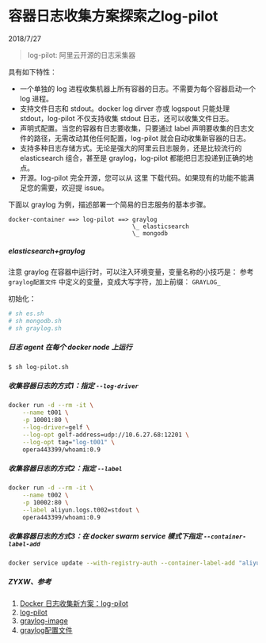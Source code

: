 # 容器日志收集方案探索之log-pilot
2018/7/27

> log-pilot: 阿里云开源的日志采集器

具有如下特性：

* 一个单独的 log 进程收集机器上所有容器的日志。不需要为每个容器启动一个 log 进程。
* 支持文件日志和 stdout。docker log dirver 亦或 logspout 只能处理 stdout，log-pilot 不仅支持收集 stdout 日志，还可以收集文件日志。
* 声明式配置。当您的容器有日志要收集，只要通过 label 声明要收集的日志文件的路径，无需改动其他任何配置，log-pilot 就会自动收集新容器的日志。
* 支持多种日志存储方式。无论是强大的阿里云日志服务，还是比较流行的 elasticsearch 组合，甚至是 graylog，log-pilot 都能把日志投递到正确的地点。
* 开源。log-pilot 完全开源，您可以从 这里 下载代码。如果现有的功能不能满足您的需要，欢迎提 issue。


下面以 graylog 为例，描述部署一个简易的日志服务的基本步骤。
```
docker-container ==> log-pilot ==> graylog
                                   \_ elasticsearch
                                   \_ mongodb
```

##### elasticsearch+graylog
注意 graylog 在容器中运行时，可以注入环境变量，变量名称的小技巧是：
参考 `graylog配置文件` 中定义的变量，变成大写字符，加上前缀： `GRAYLOG_`

初始化：
```bash
# sh es.sh
# sh mongodb.sh
# sh graylog.sh

```

##### 日志 agent 在每个 docker node 上运行
```bash
$ sh log-pilot.sh

```


##### 收集容器日志的方式1：指定 `--log-driver`
```bash
docker run -d --rm -it \
    --name t001 \
    -p 10001:80 \
    --log-driver=gelf \
    --log-opt gelf-address=udp://10.6.27.68:12201 \
    --log-opt tag="log-t001" \
    opera443399/whoami:0.9

```

##### 收集容器日志的方式2：指定 `--label`
```bash
docker run -d --rm -it \
    --name t002 \
    -p 10002:80 \
    --label aliyun.logs.t002=stdout \
    opera443399/whoami:0.9

```


##### 收集容器日志的方式3：在 docker swarm service 模式下指定 `--container-label-add`
```bash
docker service update --with-registry-auth --container-label-add "aliyun.logs.t003=stdout" t003

```



##### ZYXW、参考
1. [Docker 日志收集新方案：log-pilot](https://help.aliyun.com/document_detail/50441.html)
2. [log-pilot](https://github.com/AliyunContainerService/log-pilot)
3. [graylog-image](https://hub.docker.com/r/graylog/graylog/)
3. [graylog配置文件](https://github.com/Graylog2/graylog-docker/blob/2.4/config/graylog.conf)
